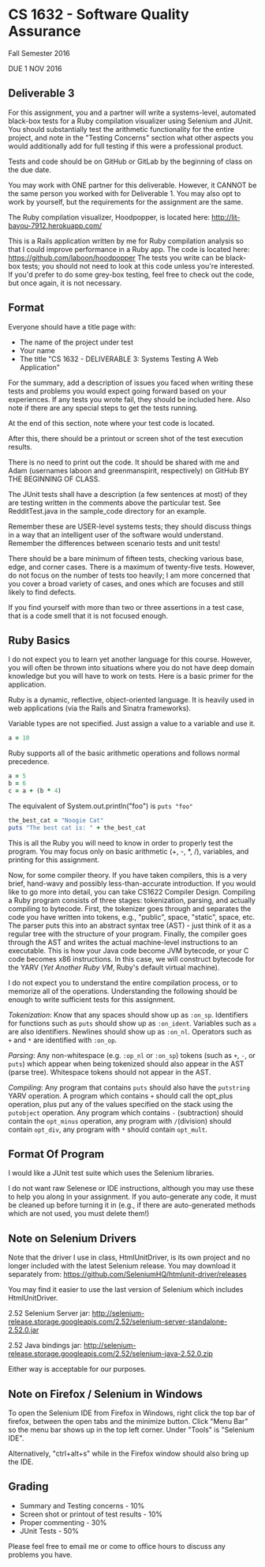 # CS 1632 - Software Quality Assurance
Fall Semester 2016

DUE 1 NOV 2016

## Deliverable 3

For this assignment, you and a partner will write a systems-level, automated black-box tests for a Ruby compilation visualizer using Selenium and JUnit.  You should substantially test the arithmetic functionality for the entire project, and note in the "Testing Concerns" section what other aspects you would additionally add for full testing if this were a professional product.

Tests and code should be on GitHub or GitLab by the beginning of class on the due date.

You may work with ONE partner for this deliverable.  However, it CANNOT be the same person you worked with for Deliverable 1.  You may also opt to work by yourself, but the requirements for the assignment are the same.  

The Ruby compilation visualizer, Hoodpopper, is located here: http://lit-bayou-7912.herokuapp.com/

This is a Rails application written by me for Ruby compilation analysis so that I could improve performance in a Ruby app.  The code is located here: https://github.com/laboon/hoodpopper The tests you write can be black-box tests; you should not need to look at this code unless you're interested.  If you'd prefer to do some grey-box testing, feel free to check out the code, but once again, it is not necessary.

## Format
Everyone should have a title page with:
* The name of the project under test
* Your name
* The title "CS 1632 - DELIVERABLE 3: Systems Testing A Web Application"

For the summary, add a description of issues you faced when writing these tests and problems you would expect going forward based on your experiences.  If any tests you wrote fail, they should be included here.  Also note if there are any special steps to get the tests running.

At the end of this section, note where your test code is located.  

After this, there should be a printout or screen shot of the test execution results.

There is no need to print out the code.  It should be shared with me and Adam (usernames laboon and greenmanspirit, respectively) on GitHub BY THE BEGINNING OF CLASS.

The JUnit tests shall have a description (a few sentences at most) of they are testing written in the comments above the particular test. See RedditTest.java in the sample_code directory for an example.

Remember these are USER-level systems tests; they should discuss things in a way that an intelligent user of the software would understand.  Remember the differences between scenario tests and unit tests!

There should be a bare minimum of fifteen tests, checking various base, edge, and corner cases.  There is a maximum of twenty-five tests.  However, do not focus on the number of tests too heavily; I am more concerned that you cover a broad variety of cases, and ones which are focuses and still likely to find defects.

If you find yourself with more than two or three assertions in a test case, that is a code smell that it is not focused enough.

## Ruby Basics

I do not expect you to learn yet another language for this course.  However, you will often be thrown into situations where you do not have deep domain knowledge but you will have to work on tests.  Here is a basic primer for the application.

Ruby is a dynamic, reflective, object-oriented language.  It is heavily used in web applications (via the Rails and Sinatra frameworks).

Variable types are not specified.  Just assign a value to a variable and use it.

```ruby
a = 10
```

Ruby supports all of the basic arithmetic operations and follows normal precedence.

```ruby
a = 5
b = 6
c = a + (b * 4)
```

The equivalent of System.out.println("foo") is `puts "foo"`

```ruby
the_best_cat = "Noogie Cat"
puts "The best cat is: " + the_best_cat
```

This is all the Ruby you will need to know in order to properly test the program.  You may focus only on basic arithmetic (+, -, *, /), variables, and printing for this assignment.

Now, for some compiler theory.  If you have taken compilers, this is a very brief, hand-wavy and possibly less-than-accurate introduction.  If you would like to go more into detail, you can take CS1622 Compiler Design.  Compiling a Ruby program consists of three stages: tokenization, parsing, and actually compiling to bytecode.  First, the tokenizer goes through and separates the code you have written into tokens, e.g., "public", space, "static", space, etc.  The parser puts this into an abstract syntax tree (AST) - just think of it as a regular tree with the structure of your program.  Finally, the compiler goes through the AST and writes the actual machine-level instructions to an executable.  This is how your Java code become JVM bytecode, or your C code becomes x86 instructions.  In this case, we will construct bytecode for the YARV (_Yet Another Ruby VM_, Ruby's default virtual machine).

I do not expect you to understand the entire compilation process, or to memorize all of the operations.  Understanding the following should be enough to write sufficient tests for this assignment.

_Tokenization_: Know that any spaces should show up as `:on_sp`.  Identifiers for functions such as `puts` should show up as `:on_ident`.  Variables such as `a` are also identifiers.  Newlines should show up as `:on_nl`.  Operators such as `+` and `*` are identified with `:on_op`.

_Parsing_: Any non-whitespace (e.g. `:op_nl` or `:on_sp`) tokens (such as `+`, `-`, or `puts`) which appear when being tokenized should also appear in the AST (parse tree).  Whitespace tokens should not appear in the AST.

_Compiling_: Any program that contains `puts` should also have the `putstring` YARV operation.  A program which contains `+` should call the opt_plus operation, plus put any of the values specified on the stack using the `putobject` operation.  Any program which contains `-` (subtraction) should contain the `opt_minus` operation, any program with `/`(division) should contain `opt_div`, any program with `*` should contain `opt_mult`.

## Format Of Program

I would like a JUnit test suite which uses the Selenium libraries.

I do not want raw Selenese or IDE instructions, although you may use these to help you along in your assignment.  If you auto-generate any code, it must be cleaned up before turning it in (e.g., if there are auto-generated methods which are not used, you must delete them!)

## Note on Selenium Drivers

Note that the driver I use in class, HtmlUnitDriver, is its own project and no longer included with the latest Selenium release.  You may download it separately from: https://github.com/SeleniumHQ/htmlunit-driver/releases

You may find it easier to use the last version of Selenium which includes HtmlUnitDriver.

2.52 Selenium Server jar: http://selenium-release.storage.googleapis.com/2.52/selenium-server-standalone-2.52.0.jar

2.52 Java bindings jar: http://selenium-release.storage.googleapis.com/2.52/selenium-java-2.52.0.zip

Either way is acceptable for our purposes.

## Note on Firefox / Selenium in Windows

To open the Selenium IDE from Firefox in Windows, right click the top bar of firefox, between the open tabs and the minimize button. Click "Menu Bar" so the menu bar shows up in the top left corner. Under "Tools" is "Selenium IDE".

Alternatively, "ctrl+alt+s" while in the Firefox window should also bring up the IDE.

## Grading
* Summary and Testing concerns - 10% 
* Screen shot or printout of test results - 10%
* Proper commenting - 30%
* JUnit Tests - 50%

Please feel free to email me or come to office hours to discuss any problems you have. 
 
